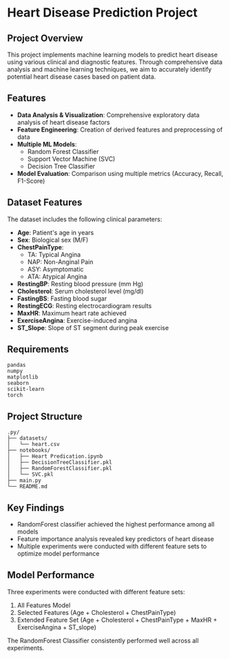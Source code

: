 # Heart Disease Prediction Project

## Project Overview
This project implements machine learning models to predict heart disease using various clinical and diagnostic features. Through comprehensive data analysis and machine learning techniques, we aim to accurately identify potential heart disease cases based on patient data.

## Features
- **Data Analysis & Visualization**: Comprehensive exploratory data analysis of heart disease factors
- **Feature Engineering**: Creation of derived features and preprocessing of data
- **Multiple ML Models**:
  - Random Forest Classifier
  - Support Vector Machine (SVC)
  - Decision Tree Classifier
- **Model Evaluation**: Comparison using multiple metrics (Accuracy, Recall, F1-Score)

## Dataset Features
The dataset includes the following clinical parameters:
- **Age**: Patient's age in years
- **Sex**: Biological sex (M/F)
- **ChestPainType**: 
  - TA: Typical Angina
  - NAP: Non-Anginal Pain
  - ASY: Asymptomatic
  - ATA: Atypical Angina
- **RestingBP**: Resting blood pressure (mm Hg)
- **Cholesterol**: Serum cholesterol level (mg/dl)
- **FastingBS**: Fasting blood sugar
- **RestingECG**: Resting electrocardiogram results
- **MaxHR**: Maximum heart rate achieved
- **ExerciseAngina**: Exercise-induced angina
- **ST_Slope**: Slope of ST segment during peak exercise

## Requirements
```
pandas
numpy
matplotlib
seaborn
scikit-learn
torch
```

## Project Structure
```
.py/
├── datasets/
│   └── heart.csv
├── notebooks/
│   ├── Heart Predication.ipynb
│   ├── DecisionTreeClassifier.pkl
│   ├── RandomForestClassifier.pkl
│   └── SVC.pkl
├── main.py
└── README.md
```

## Key Findings
- RandomForest classifier achieved the highest performance among all models
- Feature importance analysis revealed key predictors of heart disease
- Multiple experiments were conducted with different feature sets to optimize model performance

## Model Performance
Three experiments were conducted with different feature sets:
1. All Features Model
2. Selected Features (Age + Cholesterol + ChestPainType)
3. Extended Feature Set (Age + Cholesterol + ChestPainType + MaxHR + ExerciseAngina + ST_slope)

The RandomForest Classifier consistently performed well across all experiments.
